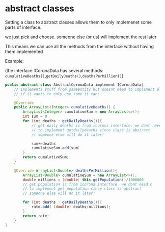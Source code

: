 # abstract classes

Setting a class to abstract classes allows them to only implemenet some parts of interface.

we just pick and choose. someone else (or us) will implement the rest later

This means we can use all the methods from the interface without having them implemented

Example:

(the interface ICoronaData has several methods: `cumulativeDeaths()`,`getDailyDeaths()`,`deathsPerMillion()`)

```java
public abstract class AbstractCoronaData implement ICoronaData{
    // implements stuff from gameentity but doesnt need to implement all
    // if it wants to only use some it can! 

    @Override
    public ArrayList<Integer> cumulativeDeaths() {
        ArrayList<Integer> cumulativeSum = new ArrayList<>(); 
        int sum = 0
        for (int deaths : getDailyDeaths()){ 
            // get daily deaths is from icorona interface. we dont need o
            // to implement getdailydeaths since class is abstract
            // someone else will do it later!

            sum+=deaths
            cumulativeSum.add(sum)
        }
        return cumulativeSum;
    }

    @Override ArrayList<Double> deathsPerMillion(){
        ArrayList<Double> cumulativeSum = new ArrayList<>(); 
        double millions = (double) this.getPopulation()/1000000
        // get population is from icorona interface. we dont need o
        // to implement get population since class is abstract
        // someone else will do it later!

        for (int deaths : getDailyDeaths()){ 
            rate.add( (double) deaths/millions);
        }
        return rate;
    }
}
```
